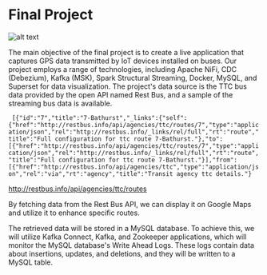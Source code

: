 # Final Project

![alt text](https://weclouddata.s3.amazonaws.com/images/data_engineer/final-project-0.png)

The main objective of the final project is to create a live application that captures GPS data transmitted by IoT devices installed on buses. Our project employs a range of technologies, including Apache NiFi, CDC (Debezium), Kafka (MSK), Spark Structural Streaming, Docker, MySQL, and Superset for data visualization. The project's data source is the TTC bus data provided by the open API named Rest Bus, and a sample of the streaming bus data is available.

``` [{"id":"7","title":"7-Bathurst","_links":{"self":{"href":"http://restbus.info/api/agencies/ttc/routes/7","type":"application/json","rel":"http://restbus.info/_links/rel/full","rt":"route","title":"Full configuration for ttc route 7-Bathurst."},"to":[{"href":"http://restbus.info/api/agencies/ttc/routes/7","type":"application/json","rel":"http://restbus.info/_links/rel/full","rt":"route","title":"Full configuration for ttc route 7-Bathurst."}],"from":[{"href":"http://restbus.info/api/agencies/ttc","type":"application/json","rel":"via","rt":"agency","title":"Transit agency ttc details."}```

http://restbus.info/api/agencies/ttc/routes

By fetching data from the Rest Bus API, we can display it on Google Maps and utilize it to enhance specific routes. 

The retrieved data will be stored in a MySQL database. To achieve this, we will utilize Kafka Connect, Kafka, and Zookeeper applications, which will monitor the MySQL database's Write Ahead Logs. These logs contain data about insertions, updates, and deletions, and they will be written to a MySQL table.








